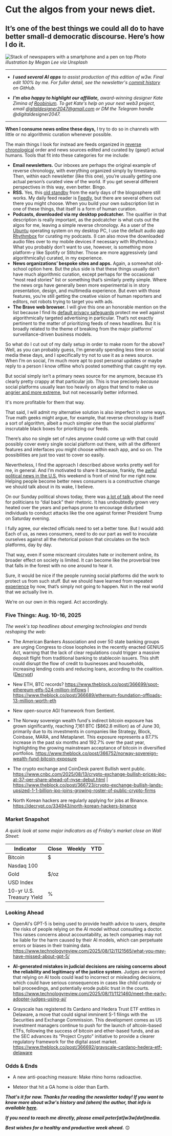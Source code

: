 # Cut the algos from your news diet.
## It’s one of the best things we could all do to have better small-d democratic discourse. Here’s how I do it.

![Stack of newspapers with a smartphone and a pen on top](https://w3w.news/img/megan-lee-3840.jpg)
*Photo illustration by Megan Lee via Unsplash*

<hr>

- _**I used several AI apps** to assist production of this edition of w3w. Final edit 100% by me. For fuller detail, see the newsletter's [commit history](https://github.com/peteramckay/w3wnewsletter/commits) on GitHub._

<!--

- _**A big thank-you to w3w's paid subscribers!** To join them in supporting this work, please check out our paid plans [on Substack](https://w3wnews.substack.com/subscribe)._

-->

- _**I'm also happy to highlight our affiliate,** award-winning designer Kate Zimina of [Roobinium](https://dribbble.com/roobinium). To get Kate's help on your next web3 project, email digitaldesigner2047@gmail.com or DM the Telegram handle @digitaldesigner2047._

<hr>

<!-- Riff on/revive archival post about news algos. Github link: https://github.com/peteramckay/w3wnewsletter/blob/master/2024/2024-07-14.md

This one needs reinforcement from time to time...

-->

**When I consume news online these days,** I try to do so in channels with little or no algorithmic curation whenever possible.

The main things I look for instead are feeds organized in [reverse chronological](https://en.wikipedia.org/wiki/Reverse_chronology#:~:text=Reverse%20chronology%20is%20a%20narrative,the%20conclusion%20to%20the%20plot.) order and news sources edited and curated by (gasp!) actual humans. Tools that fit into these categories for me include:
- **Email newsletters.** Our inboxes are perhaps the original example of reverse chronology, with everything organized simply by timestamp. Then, within each newsletter (like this one), you’re usually getting one actual person’s curated view of the world. If you get several different perspectives in this way, even better. Bingo.
- **RSS.** Yes, this [old standby](https://rss.com/blog/how-do-rss-feeds-work/) from the early days of the blogosphere still works. My daily feed reader is [Feedly](https://feedly.com/), but there are several others out there you might choose. When you build your own subscription list in one of these things, that itself is a form of human curation.
- **Podcasts, downloaded via my desktop podcatcher.** The qualifier in that description is really important, as the podcatcher is what cuts out the algos for me, leaving a simple reverse chronology. As a user of the [Ubuntu](https://ubuntu.com/desktop) operating system on my desktop PC, I use the default audio app [Rhythmbox](https://en.wikipedia.org/wiki/Rhythmbox) for curating my podcasts. (I can also move the downloaded audio files over to my mobile devices if necessary with Rhythmbox.) What you probably don’t want to use, however, is something more platform-y like Spotify or Stitcher. Those are more aggressively (and algorithmically) curated, in my experience.
- **News organizations’ bespoke sites and apps.** Again, a somewhat old-school option here. But the plus side is that these things usually don’t have much algorithmic curation, except perhaps  for the occasional “most read stories” list or something that’s similarly pretty simple. Where the news orgs have generally been more experimental is in story presentation, design, and multimedia experience. But even with those features, you’re still getting the creative vision of human reporters and editors, not robots trying to target you with ads.
- **The Brave web browser.** I will give this one an honorable mention on the list because I find its [default privacy safeguards](https://brave.com/) protect me well against algorithmically targeted advertising in particular. That’s not exactly pertinent to the matter of prioritizing feeds of news headlines. But it is broadly related to the theme of breaking from the major platforms’ surveillance-driven business models.

So what do I cut out of my daily setup in order to make room for the above? Well, as you can probably guess, I’m generally spending less time on social media these days, and I specifically try not to use it as a news source. When I’m on social, I’m much more apt to post personal updates or maybe reply to a person I know offline who’s posted something that caught my eye.

But social simply isn’t a primary news source for me anymore, because it’s clearly pretty crappy at that particular job. This is true precisely *because* social platforms usually lean too heavily on algos that tend to make us [angrier and more extreme](https://www.psychologytoday.com/us/blog/friction/201807/why-social-media-makes-us-angrier-and-more-extreme), but not necessarily better informed.

It's more profitable for them that way.

That said, I will admit my alternative solution is also imperfect in some ways. True math geeks might argue, for example, that reverse chronology is itself a sort of algorithm, albeit a much simpler one than the social platforms’ inscrutable black boxes for prioritizing our feeds.

There’s also no single set of rules anyone could come up with that could possibly cover every single social platform out there, with all the different features and interfaces you might choose within each app, and so on. The possibilities are just too vast to cover so easily.

Nevertheless, I find the approach I described above works pretty well for me, in general. And I’m motivated to share it because, frankly, the [awful political news in the U.S.](https://www.wsj.com/politics/elections/trump-taken-off-stage-after-apparent-shots-fired-at-rally-9d6680da?st=67c2iu2yhajek5q&reflink=desktopwebshare_permalink) this weekend is front of mind for me right now. Helping people become better news consumers is a constructive change we should talk about in its wake, I believe.

On our Sunday political shows today, there was [a lot of talk](https://www.youtube.com/watch?v=HkBaKOW-OOo) about the need for politicians to “dial back” their rhetoric. It has undoubtedly grown very heated over the years and perhaps prone to encourage disturbed individuals to conduct attacks like the one against former President Trump on Saturday evening.

I fully agree, our elected officials need to set a better tone. But I would add: Each of us, as news consumers, need to do our part as well to inoculate ourselves against all the rhetorical poison that circulates on the tech platforms, day by day.

That way, even if some miscreant circulates hate or incitement online, its broader effect on society is limited. It can become like the proverbial tree that falls in the forest with no one around to hear it.

Sure, it would be nice if the people running social platforms did the work to protect us from such stuff. But we should have learned from repeated [experience](https://www.npr.org/2021/10/05/1043377310/facebook-whistleblower-frances-haugen-congress) by now, that’s simply not going to happen. Not in the real world that we actually live in.

We’re on our own in this regard. Act accordingly.

### Five Things: Aug. 10-16, 2025

*The week's top headlines about emerging technologies and trends reshaping the web:*

- The American Bankers Association and over 50 state banking groups are urging Congress to close loopholes in the recently enacted GENIUS Act, warning that the lack of clear regulations could trigger a massive deposit flight from traditional banking to stablecoin issuers. This shift could disrupt the flow of credit to businesses and households, increasing lending costs and reducing loans, according to the coalition. ([Decrypt](https://decrypt.co/334930/bank-groups-urge-us-senate-to-close-gaps-in-countrys-new-stablecoin-law)) <!-- Draft summary by Leo/Llama 3.1 8B -->

- New ETH, BTC records? <!-- Some headlines about this mid-week. Keep an eye out through Friday's close for any necessary market updates in the Sunday email blast. --> https://www.theblock.co/post/366699/spot-ethereum-etfs-524-million-inflows | https://www.theblock.co/post/366689/ethereum-foundation-offloads-13-million-worth-eth

- New open-source AGI framework from Sentient. <!-- Link tk -->


- The Norway sovereign wealth fund's indirect bitcoin exposure has grown significantly, reaching 7,161 BTC ($862.8 million) as of June 30, primarily due to its investments in companies like Strategy, Block, Coinbase, MARA, and Metaplanet. This exposure represents a 87.7% increase in the past six months and 192.7% over the past year, highlighting the growing mainstream acceptance of bitcoin in diversified portfolios. https://www.theblock.co/post/366752/norway-sovereign-wealth-fund-bitcoin-exposure

- The crypto exchange and CoinDesk parent Bullish went public. https://www.cnbc.com/2025/08/13/crypto-exchange-bullish-prices-ipo-at-37-per-share-ahead-of-nyse-debut.html | https://www.theblock.co/post/366723/crypto-exchange-bullish-lands-upsized-1-1-billion-ipo-joins-growing-roster-of-public-crypto-firms <!-- Check for updates through the end of the trading weeek. -->

- North Korean hackers are regularly applying for jobs at Binance. https://decrypt.co/334943/north-korean-hackers-binance

### Market Snapshot

*A quick look at some major indicators as of Friday's market close on Wall Street:*

<table>

  <thead>
    <tr>
      <th>Indicator</th>
      <th>Close</th>
      <th>Weekly</th>
      <th>YTD</th>
    </tr>
  </thead>

  <tbody>
   <tr>
     <td>Bitcoin</td>
     <td>$</td>
     <td><!-- BTC weekly % change --></td>
     <td><!-- BTC YTD % change --></td>
   </tr>

   <tr>
     <td>Nasdaq 100</td>
     <td></td>
     <td></td>
     <td></td>
   </tr>

   <tr>
     <td>Gold</td>
     <td>$/oz</td>
     <td></td>
     <td></td>
   </tr>

   <tr>
     <td>USD Index</td>
     <td></td>
     <td></td>
     <td></td>
   </tr>

   <tr>
     <td>10-yr U.S.<br> Treasury Yield</td>
     <td>%</td>
     <td></td>
     <td></td>
   </tr>

</tbody>
</table>


### Looking Ahead


- OpenAI's GPT-5 is being used to provide health advice to users, despite the risks of people relying on the AI model without consulting a doctor. This raises concerns about accountability, as tech companies may not be liable for the harm caused by their AI models, which can perpetuate errors or biases in their training data.  https://www.technologyreview.com/2025/08/12/1121565/what-you-may-have-missed-about-gpt-5/

- **AI-generated mistakes in judicial decisions are raising concerns about the reliability and legitimacy of the justice system.** Judges are worried that relying on AI tools could lead to incorrect or misleading decisions, which could have serious consequences in cases like child custody or bail proceedings, and potentially erode public trust in the courts. https://www.technologyreview.com/2025/08/11/1121460/meet-the-early-adopter-judges-using-ai/

- Grayscale has registered its Cardano and Hedera Trust ETF entities in Delaware, a move that could signal imminent S-1 filings with the Securities and Exchange Commission. This development comes as US investment managers continue to push for the launch of altcoin-based ETFs, following the success of bitcoin and ether-based funds, and as the SEC advances its "Project Crypto" initiative to provide a clearer regulatory framework for the digital asset market. https://www.theblock.co/post/366692/grayscale-cardano-hedera-etf-delaware

### Odds & Ends

- A new anti-poaching measure: Make rhino horns radioactive. <!-- Pickup link from PBS Newshour or other orgs that have covered. -->

- Meteor that hit a GA home is older than Earth. <!-- AP link tk -->

_**That's it for now. Thanks for reading the newsletter today! If you want to know more about w3w's history and (ahem) the author, that info is available [here](https://w3wnews.substack.com/about).**_

_**If you need to reach me directly, please email peter[at]w3w[dot]media.**_

_**Best wishes for a healthy and productive week ahead.**_ 😊
